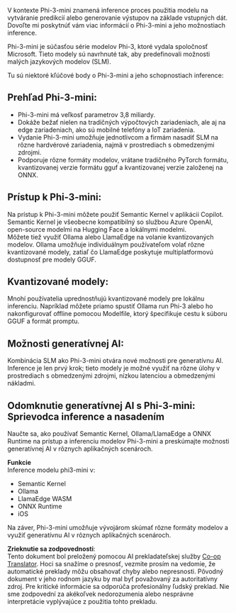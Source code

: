 <!--
CO_OP_TRANSLATOR_METADATA:
{
  "original_hash": "f1ff728038c4f554b660a36b76cbdd6e",
  "translation_date": "2025-05-09T12:32:22+00:00",
  "source_file": "md/01.Introduction/03/overview.md",
  "language_code": "sk"
}
-->
V kontexte Phi-3-mini znamená inference proces použitia modelu na vytváranie predikcií alebo generovanie výstupov na základe vstupných dát. Dovoľte mi poskytnúť vám viac informácií o Phi-3-mini a jeho možnostiach inference.

Phi-3-mini je súčasťou série modelov Phi-3, ktoré vydala spoločnosť Microsoft. Tieto modely sú navrhnuté tak, aby predefinovali možnosti malých jazykových modelov (SLM).

Tu sú niektoré kľúčové body o Phi-3-mini a jeho schopnostiach inference:

## **Prehľad Phi-3-mini:**
- Phi-3-mini má veľkosť parametrov 3,8 miliardy.
- Dokáže bežať nielen na tradičných výpočtových zariadeniach, ale aj na edge zariadeniach, ako sú mobilné telefóny a IoT zariadenia.
- Vydanie Phi-3-mini umožňuje jednotlivcom a firmám nasadiť SLM na rôzne hardvérové zariadenia, najmä v prostrediach s obmedzenými zdrojmi.
- Podporuje rôzne formáty modelov, vrátane tradičného PyTorch formátu, kvantizovanej verzie formátu gguf a kvantizovanej verzie založenej na ONNX.

## **Prístup k Phi-3-mini:**
Na prístup k Phi-3-mini môžete použiť Semantic Kernel v aplikácii Copilot. Semantic Kernel je všeobecne kompatibilný so službou Azure OpenAI, open-source modelmi na Hugging Face a lokálnymi modelmi.  
Môžete tiež využiť Ollama alebo LlamaEdge na volanie kvantizovaných modelov. Ollama umožňuje individuálnym používateľom volať rôzne kvantizované modely, zatiaľ čo LlamaEdge poskytuje multiplatformovú dostupnosť pre modely GGUF.

## **Kvantizované modely:**
Mnohí používatelia uprednostňujú kvantizované modely pre lokálnu inferenciu. Napríklad môžete priamo spustiť Ollama run Phi-3 alebo ho nakonfigurovať offline pomocou Modelfile, ktorý špecifikuje cestu k súboru GGUF a formát promptu.

## **Možnosti generatívnej AI:**
Kombinácia SLM ako Phi-3-mini otvára nové možnosti pre generatívnu AI. Inference je len prvý krok; tieto modely je možné využiť na rôzne úlohy v prostrediach s obmedzenými zdrojmi, nízkou latenciou a obmedzenými nákladmi.

## **Odomknutie generatívnej AI s Phi-3-mini: Sprievodca inference a nasadením**  
Naučte sa, ako používať Semantic Kernel, Ollama/LlamaEdge a ONNX Runtime na prístup a inferenciu modelov Phi-3-mini a preskúmajte možnosti generatívnej AI v rôznych aplikačných scenároch.

**Funkcie**  
Inference modelu phi3-mini v:

- Semantic Kernel  
- Ollama  
- LlamaEdge WASM  
- ONNX Runtime  
- iOS  

Na záver, Phi-3-mini umožňuje vývojárom skúmať rôzne formáty modelov a využiť generatívnu AI v rôznych aplikačných scenároch.

**Zrieknutie sa zodpovednosti**:  
Tento dokument bol preložený pomocou AI prekladateľskej služby [Co-op Translator](https://github.com/Azure/co-op-translator). Hoci sa snažíme o presnosť, vezmite prosím na vedomie, že automatické preklady môžu obsahovať chyby alebo nepresnosti. Pôvodný dokument v jeho rodnom jazyku by mal byť považovaný za autoritatívny zdroj. Pre kritické informácie sa odporúča profesionálny ľudský preklad. Nie sme zodpovední za akékoľvek nedorozumenia alebo nesprávne interpretácie vyplývajúce z použitia tohto prekladu.